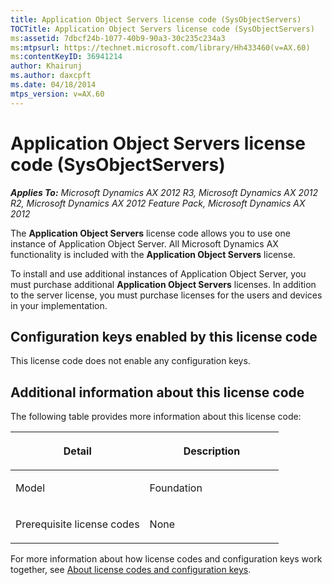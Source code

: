```yaml
---
title: Application Object Servers license code (SysObjectServers)
TOCTitle: Application Object Servers license code (SysObjectServers)
ms:assetid: 7dbcf24b-1077-40b9-90a3-30c235c234a3
ms:mtpsurl: https://technet.microsoft.com/library/Hh433460(v=AX.60)
ms:contentKeyID: 36941214
author: Khairunj
ms.author: daxcpft
ms.date: 04/18/2014
mtps_version: v=AX.60
---
```


# Application Object Servers license code (SysObjectServers) 


_**Applies To:** Microsoft Dynamics AX 2012 R3, Microsoft Dynamics AX 2012 R2, Microsoft Dynamics AX 2012 Feature Pack, Microsoft Dynamics AX 2012_

The **Application Object Servers** license code allows you to use one instance of Application Object Server. All Microsoft Dynamics AX functionality is included with the **Application Object Servers** license.

To install and use additional instances of Application Object Server, you must purchase additional **Application Object Servers** licenses. In addition to the server license, you must purchase licenses for the users and devices in your implementation.

## Configuration keys enabled by this license code

This license code does not enable any configuration keys.

## Additional information about this license code

The following table provides more information about this license code:

<table>
<colgroup>
<col style="width: 50%" />
<col style="width: 50%" />
</colgroup>
<thead>
<tr class="header">
<th><p>Detail</p></th>
<th><p>Description</p></th>
</tr>
</thead>
<tbody>
<tr class="odd">
<td><p>Model</p></td>
<td><p>Foundation</p></td>
</tr>
<tr class="even">
<td><p>Prerequisite license codes</p></td>
<td><p>None</p></td>
</tr>
</tbody>
</table>


For more information about how license codes and configuration keys work together, see [About license codes and configuration keys](https://technet.microsoft.com/library/aa548653\(v=ax.60\)).

  



